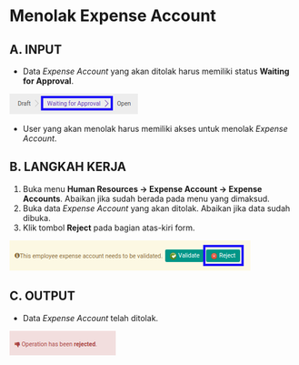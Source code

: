 # Menolak Expense Account

## A. INPUT

* Data *Expense Account* yang akan ditolak harus memiliki status **Waiting for Approval**.

![](../../img/expense-account/status-waiting-for-approval.png)

* User yang akan menolak harus memiliki akses untuk menolak *Expense Account*.

## B. LANGKAH KERJA

1. Buka menu **Human Resources -> Expense Account -> Expense Accounts**. Abaikan jika sudah berada pada menu yang dimaksud.
2. Buka data *Expense Account* yang akan ditolak. Abaikan jika data sudah dibuka.
3. Klik tombol **Reject** pada bagian atas-kiri form.

![](../../img/expense-account/tombol-reject.png)

## C. OUTPUT

* Data *Expense Account* telah ditolak.

![](../../img/expense-account/output-ditolak.png)
